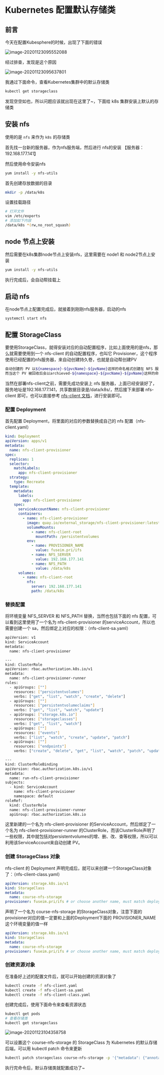 # Kubernetes 配置默认存储类

## 前言

今天在配置Kubesphere的时候，出现了下面的错误

![image-20201123095552088](images/image-20201123095552088.png)

经过排查，发现是这个原因

![image-20201123095637801](images/image-20201123095637801.png)

我通过下面命令，查看Kubernetes集群中的默认存储类

```bash
kubectl get storageclass
```

发现空空如也，所以问题应该就出现在这里了~，下面给 k8s 集群安装上默认的存储类

## 安装 nfs

使用的是 `nfs` 来作为 `k8s` 的存储类

首先找一台新的服务器，作为nfs服务端，然后进行 nfs的安装 【服务器：192.168.177.141】

然后使用命令安装nfs

```bash
yum install -y nfs-utils
```

首先创建存放数据的目录

```bash
mkdir -p /data/k8s
```

设置挂载路径

```bash
# 打开文件
vim /etc/exports
# 添加如下内容
/data/k8s *(rw,no_root_squash)
```

## node 节点上安装

然后需要在k8s集群node节点上安装nfs，这里需要在 node1 和 node2节点上安装

```bash
yum install -y nfs-utils
```

执行完成后，会自动帮挂载上

## 启动 nfs

在node节点上配置完成后，就接着到刚刚nfs服务器，启动的nfs

```bahs
systemctl start nfs
```

## 配置 StorageClass

要使用StorageClass，就得安装对应的自动配置程序，比如上面使用的是nfs，那么就需要使用到一个 nfs-client 的自动配置程序，也叫它 Provisioner，这个程序使用已经配置的nfs服务器，来自动创建持久卷，也就是自动帮创建PV

```bash
自动创建的 PV 以${namespace}-${pvcName}-${pvName}这样的命名格式创建在 NFS 服务器上的共享数据目录中
而当这个 PV 被回收后会以archieved-${namespace}-${pvcName}-${pvName}这样的命名格式存在 NFS 服务器上。
```

当然在部署nfs-client之前，需要先成功安装上 nfs 服务器，上面已经安装好了，服务地址是192.168.177.141，共享数据目录是/data/k8s/，然后接下来部署 nfs-client 即可，也可以直接参考 [nfs-client 文档](https://github.com/kubernetes-incubator/external-storage/tree/master/nfs-client)，进行安装即可。

### 配置 Deployment

首先配置 Deployment，将里面的对应的参数替换成自己的 nfs 配置（nfs-client.yaml）

```yaml
kind: Deployment
apiVersion: apps/v1
metadata:
  name: nfs-client-provisioner
spec:
  replicas: 1
  selector:
    matchLabels:
      app: nfs-client-provisioner
  strategy:
    type: Recreate
  template:
    metadata:
      labels:
        app: nfs-client-provisioner
    spec:
      serviceAccountName: nfs-client-provisioner
      containers:
        - name: nfs-client-provisioner
          image: quay.io/external_storage/nfs-client-provisioner:latest
          volumeMounts:
            - name: nfs-client-root
              mountPath: /persistentvolumes
          env:
            - name: PROVISIONER_NAME
              value: fuseim.pri/ifs
            - name: NFS_SERVER
              value: 192.168.177.141
            - name: NFS_PATH
              value: /data/k8s
      volumes:
        - name: nfs-client-root
          nfs:
            server: 192.168.177.141
            path: /data/k8s
```

### 替换配置

将环境变量 NFS_SERVER 和 NFS_PATH 替换，当然也包括下面的 nfs 配置，可以看到这里使用了一个名为 nfs-client-provisioner 的serviceAccount，所以也需要创建一个 sa，然后绑定上对应的权限：（nfs-client-sa.yaml）

```bash
apiVersion: v1
kind: ServiceAccount
metadata:
  name: nfs-client-provisioner

---
kind: ClusterRole
apiVersion: rbac.authorization.k8s.io/v1
metadata:
  name: nfs-client-provisioner-runner
rules:
  - apiGroups: [""]
    resources: ["persistentvolumes"]
    verbs: ["get", "list", "watch", "create", "delete"]
  - apiGroups: [""]
    resources: ["persistentvolumeclaims"]
    verbs: ["get", "list", "watch", "update"]
  - apiGroups: ["storage.k8s.io"]
    resources: ["storageclasses"]
    verbs: ["get", "list", "watch"]
  - apiGroups: [""]
    resources: ["events"]
    verbs: ["list", "watch", "create", "update", "patch"]
  - apiGroups: [""]
    resources: ["endpoints"]
    verbs: ["create", "delete", "get", "list", "watch", "patch", "update"]

---
kind: ClusterRoleBinding
apiVersion: rbac.authorization.k8s.io/v1
metadata:
  name: run-nfs-client-provisioner
subjects:
  - kind: ServiceAccount
    name: nfs-client-provisioner
    namespace: default
roleRef:
  kind: ClusterRole
  name: nfs-client-provisioner-runner
  apiGroup: rbac.authorization.k8s.io
```

这里新建的一个名为 nfs-client-provisioner 的ServiceAccount，然后绑定了一个名为 nfs-client-provisioner-runner 的ClusterRole，而该ClusterRole声明了一些权限，其中就包括对persistentvolumes的增、删、改、查等权限，所以可以利用该ServiceAccount来自动创建 PV。

### 创建 StorageClass 对象

nfs-client 的 Deployment 声明完成后，就可以来创建一个StorageClass对象了：（nfs-client-class.yaml）

```yaml
apiVersion: storage.k8s.io/v1
kind: StorageClass
metadata:
  name: course-nfs-storage
provisioner: fuseim.pri/ifs # or choose another name, must match deployment's env PROVISIONER_NAME'
```

声明了一个名为 course-nfs-storage 的StorageClass对象，注意下面的provisioner对应的值一定要和上面的Deployment下面的 PROVISIONER_NAME 这个环境变量的值一样

```yaml
apiVersion: storage.k8s.io/v1
kind: StorageClass
metadata:
  name: course-nfs-storage
provisioner: fuseim.pri/ifs # or choose another name, must match deployment's env PROVISIONER_NAME'
```

### 创建资源对象

在准备好上述的配置文件后，就可以开始创建的资源对象了

```bash
kubectl create -f nfs-client.yaml
kubectl create -f nfs-client-sa.yaml
kubectl create -f nfs-client-class.yaml
```

创建完成后，使用下面命令来查看资源状态

```bash
kubectl get pods
# 查看存储类
kubectl get storageclass
```

![image-20201123104358758](images/image-20201123104358758.png)

可以设置这个 course-nfs-storage 的 StorageClass 为 Kubernetes 的默认存储后端，可以用 kubectl patch 命令来更新

```bash
kubectl patch storageclass course-nfs-storage -p '{"metadata": {"annotations":{"storageclass.kubernetes.io/is-default-class":"true"}}}'
```

执行完命令后，默认存储类就配置成功了~